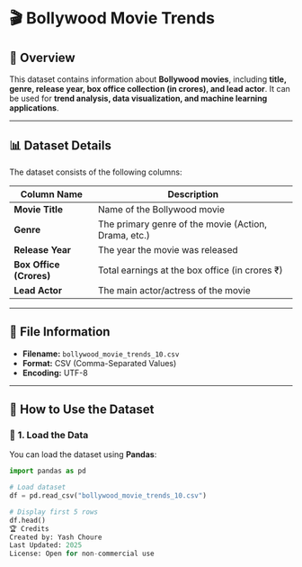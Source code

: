 # 🎬 Bollywood Movie Trends

## 📌 Overview
This dataset contains information about **Bollywood movies**, including **title, genre, release year, box office collection (in crores), and lead actor**. It can be used for **trend analysis, data visualization, and machine learning applications**.

---

## 📊 Dataset Details
The dataset consists of the following columns:

| Column Name           | Description                                      |
|----------------------|--------------------------------------------------|
| **Movie Title**      | Name of the Bollywood movie                     |
| **Genre**           | The primary genre of the movie (Action, Drama, etc.) |
| **Release Year**    | The year the movie was released                  |
| **Box Office (Crores)** | Total earnings at the box office (in crores ₹) |
| **Lead Actor**      | The main actor/actress of the movie              |

---

## 📂 File Information
- **Filename:** `bollywood_movie_trends_10.csv`
- **Format:** CSV (Comma-Separated Values)
- **Encoding:** UTF-8

---

## 📌 How to Use the Dataset

### 🔹 **1. Load the Data**
You can load the dataset using **Pandas**:
```python
import pandas as pd

# Load dataset
df = pd.read_csv("bollywood_movie_trends_10.csv")

# Display first 5 rows
df.head()
🏆 Credits
Created by: Yash Choure
Last Updated: 2025
License: Open for non-commercial use
